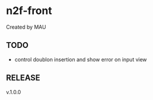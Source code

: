 # n2f-front
Created by MAU

## TODO
+ control doublon insertion and show error on input view

## RELEASE

v.1.0.0

